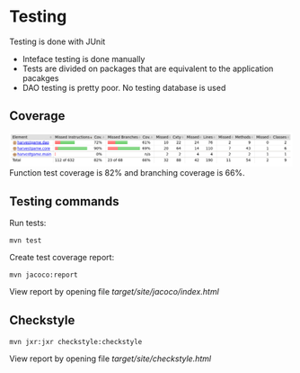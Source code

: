 # Testing
Testing is done with JUnit
* Inteface testing is done manually
* Tests are divided on packages that are equivalent to the application pacakges
* DAO testing is pretty poor. No testing database is used

## Coverage
![testing coverage report](images/test_coverage.png)
Function test coverage is 82% and branching coverage is 66%.

## Testing commands
Run tests:
```
mvn test
```
Create test coverage report:
```
mvn jacoco:report
```
View report by opening file *target/site/jacoco/index.html*

## Checkstyle
```
mvn jxr:jxr checkstyle:checkstyle
```
View report by opening file *target/site/checkstyle.html*
